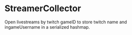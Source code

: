 # StreamerCollector
Open livestreams by twitch gameID to store twitch name and ingameUsername in a serialized hashmap. 
